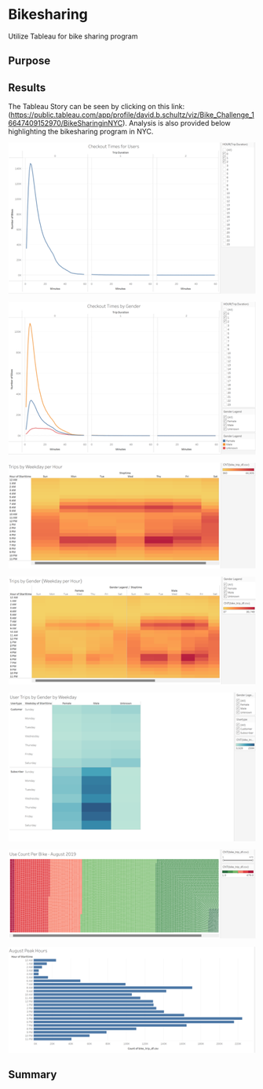 # Bikesharing
Utilize Tableau for bike sharing program

## Purpose

## Results

The Tableau Story can be seen by clicking on this link: (https://public.tableau.com/app/profile/david.b.schultz/viz/Bike_Challenge_16647409152970/BikeSharinginNYC).  Analysis is also provided below highlighting the bikesharing program in NYC.


![Checkout%20Time%20for%20Users.png](https://github.com/dschul01/Bikesharing/blob/main/Images/Checkout%20Time%20for%20Users.png)

![Checkout%20Time%20for%20Users%20by%20Gender.png](https://github.com/dschul01/Bikesharing/blob/main/Images/Checkout%20Time%20for%20Users%20by%20Gender.png)

![Trips%20by%20Weekday%20per%20Hour.png](https://github.com/dschul01/Bikesharing/blob/main/Images/Trips%20by%20Weekday%20per%20Hour.png)

![Trips%20by%20Weekday%20per%20Hour%20by%20Gender.png](https://github.com/dschul01/Bikesharing/blob/main/Images/Trips%20by%20Weekday%20per%20Hour%20by%20Gender.png)

![User%20Trips%20by%20Gender%20by%20Weekday%20by%20Usertype.png](https://github.com/dschul01/Bikesharing/blob/main/Images/User%20Trips%20by%20Gender%20by%20Weekday%20by%20Usertype.png)

![User%20Count%20Per%20Bike.png](https://github.com/dschul01/Bikesharing/blob/main/Images/User%20Count%20Per%20Bike.png)

![August%20Peak%20Hours.png](https://github.com/dschul01/Bikesharing/blob/main/Images/August%20Peak%20Hours.png)








## Summary